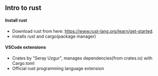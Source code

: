 ## Intro to rust

#### Install rust

- Download rust from here: https://www.rust-lang.org/learn/get-started.
- installs rust and cargo(package manager)

#### VSCode extensions

- Crates by "Seray Uzgur", manages dependencies(from crates.io) with Cargo.toml
- Official rust programming language extension
